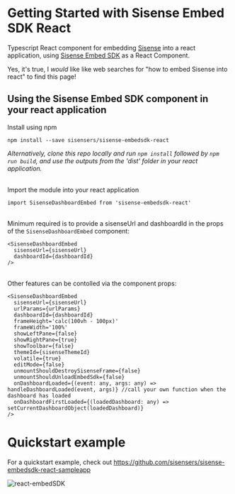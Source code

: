 # Getting Started with Sisense Embed SDK React
Typescript React component for embedding [Sisense](https://www.sisense.com/platform/embedded-analytics/) into a react application, using [Sisense Embed SDK](https://sisense.dev/guides/embedding/embed-sdk.html) as a React Component.


Yes, it's true, I _would_ like like web searches for "how to embed Sisense into react" to find this page!

## Using the Sisense Embed SDK component in your react application

Install using npm
```
npm install --save sisensers/sisense-embedsdk-react
```

_Alternatively, clone this repo locally and run `npm install` followed by `npm run build`, and use the outputs from the 'dist' folder in your react application._

\
Import the module into your react application
```
import SisenseDashboardEmbed from 'sisense-embedsdk-react'
```
\
Minimum required is to provide a sisenseUrl and dashboardId in the props of the `SisenseDashboardEmbed` component:

```
<SisenseDashboardEmbed
  sisenseUrl={sisenseUrl}
  dashboardId={dashboardId}
/>
```
\
Other features can be contolled via the component props:

```
<SisenseDashboardEmbed
  sisenseUrl={sisenseUrl}
  urlParams={urlParams}
  dashboardId={dashboardId}
  frameHeight='calc(100vh - 100px)'
  frameWidth='100%'
  showLeftPane={false}
  showRightPane={true}
  showToolbar={false}
  themeId={sisenseThemeId}
  volatile={true}
  editMode={false}
  unmountShouldDestroySisenseFrame={false}
  unmountShouldUnloadEmbedSdk={false}
  onDashboardLoaded={(event: any, args: any) => handleDashboardLoaded(event, args)} //call your own function when the dashboard has loaded
  onDashboardFirstLoaded={(loadedDashboard: any) => setCurrentDashboardObject(loadedDashboard)}
/>
```

# Quickstart example
For a quickstart example, check out https://github.com/sisensers/sisense-embedsdk-react-sampleapp

![react-embedSDK](https://user-images.githubusercontent.com/9842660/232162477-1871de35-25dd-4936-8e31-949180004439.gif)
